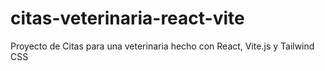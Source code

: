 # citas-veterinaria-react-vite
Proyecto de Citas para una veterinaria hecho con React, Vite.js y Tailwind CSS
